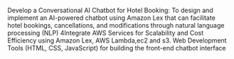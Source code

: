 Develop a Conversational AI Chatbot for Hotel Booking: To design and implement an
AI-powered chatbot using Amazon Lex that can facilitate hotel bookings, cancellations, and modifications through natural language processing (NLP)
4Integrate AWS Services for Scalability and Cost Efficiency using Amazon Lex, AWS Lambda,ec2 and s3.
Web Development Tools (HTML, CSS, JavaScript) for building the front-end chatbot interface
